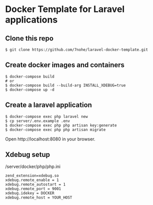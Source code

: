 # Docker Template for Laravel applications


## Clone this repo

```
$ git clone https://github.com/7nohe/laravel-docker-template.git
```

## Create docker images and containers

```
$ docker-compose build
# or
$ docker-compose build --build-arg INSTALL_XDEBUG=true
$ docker-compose up -d
```

## Create a laravel application

```
$ docker-compose exec php laravel new
$ cp server/.env.example .env
$ docker-compose exec php php artisan key:generate
$ docker-compose exec php php artisan migrate
```


Open http://localhost:8080 in your browser.

## Xdebug setup

/server/docker/php/php.ini

```
zend_extension=xdebug.so
xdebug.remote_enable = 1
xdebug.remote_autostart = 1
xdebug.remote_port = 9001
xdebug.idekey = DOCKER
xdebug.remote_host = YOUR_HOST
```


